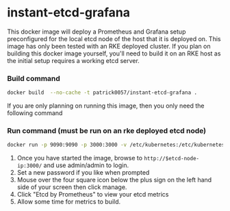 # instant-etcd-grafana
This docker image will deploy a Prometheus and Grafana setup preconfigured for the local etcd node of the host that it is deployed on.  This image has only been tested with an RKE deployed cluster.  If you plan on building this docker image yourself, you'll need to build it on an RKE host as the initial setup requires a working etcd server.
### Build command
```bash
docker build  --no-cache -t patrick0057/instant-etcd-grafana .
```
If you are only planning on running this image, then you only need the following command
### Run command (must be run on an rke deployed etcd node)
```bash
docker run -p 9090:9090 -p 3000:3000 -v /etc/kubernetes:/etc/kubernetes --name instant-etcd-grafana $(docker exec -ti etcd env | grep \/kubernetes | awk '{print "-e", $1}' | paste -s -) -d patrick0057/instant-etcd-grafana
```
1. Once you have started the image, browse to `http://$etcd-node-ip:3000/` and use admin/admin to login.
2. Set a new password if you like when prompted
3. Mouse over the four square icon below the plus sign on the left hand side of your screen then click manage.
4. Click "Etcd by Prometheus" to view your etcd metrics
5. Allow some time for metrics to build.
